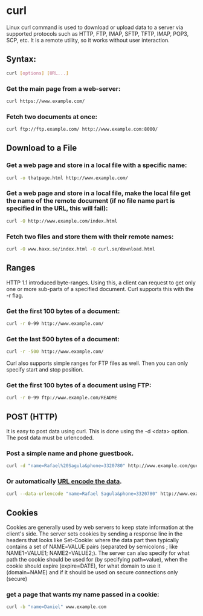 # curl

Linux curl command is used to download or upload data to a server via supported protocols such as HTTP, FTP, IMAP, SFTP, TFTP, IMAP, POP3, SCP, etc. It is a remote utility, so it works without user interaction.

## Syntax:
```bash
curl [options] [URL...]
```

### Get the main page from a web-server:
```bash
curl https://www.example.com/
```

### Fetch two documents at once:
```bash
curl ftp://ftp.example.com/ http://www.example.com:8000/
```

## Download to a File

### Get a web page and store in a local file with a specific name:
```bash
curl -o thatpage.html http://www.example.com/
```

### Get a web page and store in a local file, make the local file get the name of the remote document (if no file name part is specified in the URL, this will fail):
```bash
curl -O http://www.example.com/index.html
```

### Fetch two files and store them with their remote names:
```bash
curl -O www.haxx.se/index.html -O curl.se/download.html
```

## Ranges
HTTP 1.1 introduced byte-ranges. Using this, a client can request to get only one or more sub-parts of a specified document. Curl supports this with the -r flag.

### Get the first 100 bytes of a document:
```bash
curl -r 0-99 http://www.example.com/
```

### Get the last 500 bytes of a document:
```bash
curl -r -500 http://www.example.com/
```
Curl also supports simple ranges for FTP files as well. Then you can only specify start and stop position.

### Get the first 100 bytes of a document using FTP:
```bash
curl -r 0-99 ftp://www.example.com/README
```

## POST (HTTP)
It is easy to post data using curl. This is done using the -d &lt;data> option. The post data must be urlencoded.

### Post a simple name and phone guestbook.
```bash
curl -d "name=Rafael%20Sagula&phone=3320780" http://www.example.com/guest.cgi
```

### Or automatically [URL encode the data](https://everything.curl.dev/http/post/url-encode).
```bash
curl --data-urlencode "name=Rafael Sagula&phone=3320780" http://www.example.com/guest.cgi
```

## Cookies
Cookies are generally used by web servers to keep state information at the client's side. The server sets cookies by sending a response line in the headers that looks like Set-Cookie: <data> where the data part then typically contains a set of NAME=VALUE pairs (separated by semicolons ; like NAME1=VALUE1; NAME2=VALUE2;). The server can also specify for what path the cookie should be used for (by specifying path=value), when the cookie should expire (expire=DATE), for what domain to use it (domain=NAME) and if it should be used on secure connections only (secure)

### get a page that wants my name passed in a cookie:
```bash
curl -b "name=Daniel" www.example.com
```


